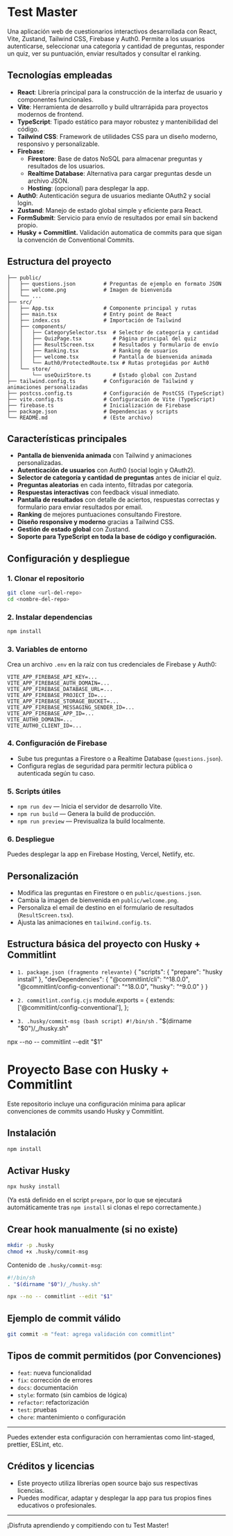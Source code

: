 # Test Master

Una aplicación web de cuestionarios interactivos desarrollada con React, Vite, Zustand, Tailwind CSS, Firebase y Auth0. Permite a los usuarios autenticarse, seleccionar una categoría y cantidad de preguntas, responder un quiz, ver su puntuación, enviar resultados y consultar el ranking.

## Tecnologías empleadas

- **React**: Librería principal para la construcción de la interfaz de usuario y componentes funcionales.
- **Vite**: Herramienta de desarrollo y build ultrarrápida para proyectos modernos de frontend.
- **TypeScript**: Tipado estático para mayor robustez y mantenibilidad del código.
- **Tailwind CSS**: Framework de utilidades CSS para un diseño moderno, responsivo y personalizable.
- **Firebase**:
  - **Firestore**: Base de datos NoSQL para almacenar preguntas y resultados de los usuarios.
  - **Realtime Database**: Alternativa para cargar preguntas desde un archivo JSON.
  - **Hosting**: (opcional) para desplegar la app.
- **Auth0**: Autenticación segura de usuarios mediante OAuth2 y social login.
- **Zustand**: Manejo de estado global simple y eficiente para React.
- **FormSubmit**: Servicio para envío de resultados por email sin backend propio.
- **Husky + Commitlint.** Validación automatica de commits para que sigan la convención de Conventional Commits.

## Estructura del proyecto

```
├── public/
│   ├── questions.json         # Preguntas de ejemplo en formato JSON
│   ├── welcome.png            # Imagen de bienvenida
│   └── ...
├── src/
│   ├── App.tsx                # Componente principal y rutas
│   ├── main.tsx               # Entry point de React
│   ├── index.css              # Importación de Tailwind
│   ├── components/
│   │   ├── CategorySelector.tsx  # Selector de categoría y cantidad
│   │   ├── QuizPage.tsx          # Página principal del quiz
│   │   ├── ResultScreen.tsx      # Resultados y formulario de envío
│   │   ├── Ranking.tsx           # Ranking de usuarios
│   │   ├── welcome.tsx           # Pantalla de bienvenida animada
│   │   └── Auth0/ProtectedRoute.tsx # Rutas protegidas por Auth0
│   └── store/
│       └── useQuizStore.ts       # Estado global con Zustand
├── tailwind.config.ts         # Configuración de Tailwind y animaciones personalizadas
├── postcss.config.ts          # Configuración de PostCSS (TypeScript)
├── vite.config.ts             # Configuración de Vite (TypeScript)
├── firebase.ts                # Inicialización de Firebase
├── package.json               # Dependencias y scripts
└── README.md                  # (Este archivo)
```

## Características principales

- **Pantalla de bienvenida animada** con Tailwind y animaciones personalizadas.
- **Autenticación de usuarios** con Auth0 (social login y OAuth2).
- **Selector de categoría y cantidad de preguntas** antes de iniciar el quiz.
- **Preguntas aleatorias** en cada intento, filtradas por categoría.
- **Respuestas interactivas** con feedback visual inmediato.
- **Pantalla de resultados** con detalle de aciertos, respuestas correctas y formulario para enviar resultados por email.
- **Ranking** de mejores puntuaciones consultando Firestore.
- **Diseño responsive y moderno** gracias a Tailwind CSS.
- **Gestión de estado global** con Zustand.
- **Soporte para TypeScript en toda la base de código y configuración.**

## Configuración y despliegue

### 1. Clonar el repositorio

```bash
git clone <url-del-repo>
cd <nombre-del-repo>
```

### 2. Instalar dependencias

```bash
npm install
```

### 3. Variables de entorno

Crea un archivo `.env` en la raíz con tus credenciales de Firebase y Auth0:

```env
VITE_APP_FIREBASE_API_KEY=...
VITE_APP_FIREBASE_AUTH_DOMAIN=...
VITE_APP_FIREBASE_DATABASE_URL=...
VITE_APP_FIREBASE_PROJECT_ID=...
VITE_APP_FIREBASE_STORAGE_BUCKET=...
VITE_APP_FIREBASE_MESSAGING_SENDER_ID=...
VITE_APP_FIREBASE_APP_ID=...
VITE_AUTH0_DOMAIN=...
VITE_AUTH0_CLIENT_ID=...
```

### 4. Configuración de Firebase

- Sube tus preguntas a Firestore o a Realtime Database (`questions.json`).
- Configura reglas de seguridad para permitir lectura pública o autenticada según tu caso.

### 5. Scripts útiles

- `npm run dev` — Inicia el servidor de desarrollo Vite.
- `npm run build` — Genera la build de producción.
- `npm run preview` — Previsualiza la build localmente.

### 6. Despliegue

Puedes desplegar la app en Firebase Hosting, Vercel, Netlify, etc.

## Personalización

- Modifica las preguntas en Firestore o en `public/questions.json`.
- Cambia la imagen de bienvenida en `public/welcome.png`.
- Personaliza el email de destino en el formulario de resultados (`ResultScreen.tsx`).
- Ajusta las animaciones en `tailwind.config.ts`.

## Estructura básica del proyecto con Husky + Commitlint

- `1. package.json (fragmento relevante)`
{
  "scripts": {
    "prepare": "husky install"
  },
  "devDependencies": {
    "@commitlint/cli": "^18.0.0",
    "@commitlint/config-conventional": "^18.0.0",
    "husky": "^9.0.0"
  }
}

- `2. commitlint.config.cjs`
module.exports = {
  extends: ['@commitlint/config-conventional'],
};

- `3. .husky/commit-msg (bash script) #!/bin/sh`
. "$(dirname "$0")/_/husky.sh"

npx --no -- commitlint --edit "$1"

# Proyecto Base con Husky + Commitlint

Este repositorio incluye una configuración mínima para aplicar convenciones de commits usando Husky y Commitlint.

## Instalación

```bash
npm install
```

## Activar Husky

```bash
npx husky install
```

(Ya está definido en el script `prepare`, por lo que se ejecutará automáticamente tras `npm install` si clonas el repo correctamente.)

## Crear hook manualmente (si no existe)

```bash
mkdir -p .husky
chmod +x .husky/commit-msg
```

Contenido de `.husky/commit-msg`:

```bash
#!/bin/sh
. "$(dirname "$0")/_/husky.sh"

npx --no -- commitlint --edit "$1"
```

## Ejemplo de commit válido

```bash
git commit -m "feat: agrega validación con commitlint"
```

## Tipos de commit permitidos (por Convenciones)
- `feat`: nueva funcionalidad
- `fix`: corrección de errores
- `docs`: documentación
- `style`: formato (sin cambios de lógica)
- `refactor`: refactorización
- `test`: pruebas
- `chore`: mantenimiento o configuración

---

Puedes extender esta configuración con herramientas como lint-staged, prettier, ESLint, etc.


## Créditos y licencias

- Este proyecto utiliza librerías open source bajo sus respectivas licencias.
- Puedes modificar, adaptar y desplegar la app para tus propios fines educativos o profesionales.

---

¡Disfruta aprendiendo y compitiendo con tu Test Master!
